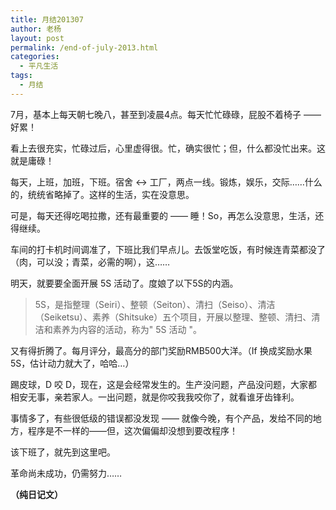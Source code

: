 ```yaml
---
title: 月结201307
author: 老杨
layout: post
permalink: /end-of-july-2013.html
categories:
  - 平凡生活
tags:
  - 月结
---
```

7月，基本上每天朝七晚八，甚至到凌晨4点。每天忙忙碌碌，屁股不着椅子 —— 好累！

看上去很充实，忙碌过后，心里虚得很。忙，确实很忙；但，什么都没忙出来。这就是庸碌！  


  
每天，上班，加班，下班。宿舍 ↔ 工厂，两点一线。锻炼，娱乐，交际……什么的，统统省略掉了。这样的生活，实在没意思。

可是，每天还得吃喝拉撒，还有最重要的 —— 睡！So，再怎么没意思，生活，还得继续。

车间的打卡机时间调准了，下班比我们早点儿。去饭堂吃饭，有时候连青菜都没了（肉，可以没；青菜，必需的啊），这……

明天，就要要全面开展 5S 活动了。度娘了以下5S的内涵。

> 5S，是指整理（Seiri）、整顿（Seiton）、清扫（Seiso）、清洁（Seiketsu）、素养（Shitsuke）五个项目，开展以整理、整顿、清扫、清洁和素养为内容的活动，称为" 5S 活动 "。

又有得折腾了。每月评分，最高分的部门奖励RMB500大洋。（If 换成奖励水果5S，估计动力就大了，哈哈…）

踢皮球，D 咬 D，现在，这是会经常发生的。生产没问题，产品没问题，大家都相安无事，亲若家人。一出问题，就是你咬我我咬你了，就看谁牙齿锋利。

事情多了，有些很低级的错误都没发现 —— 就像今晚，有个产品，发给不同的地方，程序是不一样的——但，这次偏偏却没想到要改程序！

该下班了，就先到这里吧。

革命尚未成功，仍需努力……

**（纯日记文）**